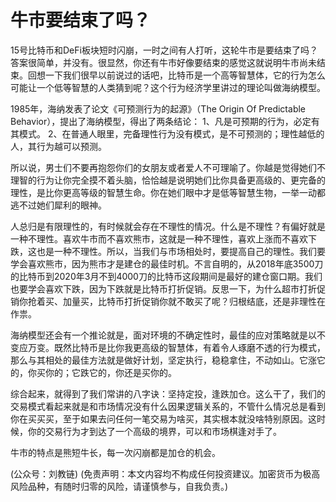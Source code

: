 # 牛市要结束了吗？

15号比特币和DeFi板块短时闪崩，一时之间有人打听，这轮牛市是要结束了吗？答案很简单，并没有。很显然，你还有牛市好像要结束的感觉这就说明牛市尚未结束。回想一下我们很早以前说过的话吧，比特币是一个高等智慧体，它的行为怎么可能让一个低等智慧的人类猜到呢？这个行为经济学里讲过的理论叫做海纳模型。

1985年，海纳发表了论文《可预测行为的起源》（The Origin Of Predictable Behavior），提出了海纳模型，得出了两条结论： 1、凡是可预期的行为，必定有其模式。 2、在普通人眼里，完备理性行为没有模式，是不可预测的；理性越低的人，其行为越可以预测。

所以说，男士们不要再抱怨你们的女朋友或者爱人不可理喻了。你越是觉得她们不理智的行为让你完全摸不着头脑，恰恰越是说明她们比你具备更高级的、更完备的理性，是比你更高等级的智慧生命。你在她们眼中才是低等智慧生物，一举一动都逃不过她们犀利的眼神。

人总归是有限理性的，有时候就会存在不理性的情况。什么是不理性？有偏好就是一种不理性。喜欢牛市而不喜欢熊市，这就是一种不理性，喜欢上涨而不喜欢下跌，这也是一种不理性。所以，当我们与市场相处时，要提高自己的理性。我们要学会喜欢熊市，因为熊市才是建仓的最佳时机。不言自明的，从2018年底3500刀的比特币到2020年3月不到4000刀的比特币这段期间是最好的建仓窗口期。我们也要学会喜欢下跌，因为下跌就是比特币打折促销。反思一下，为什么超市打折促销你抢着买、加量买，比特币打折促销你就不敢买了呢？归根结底，还是非理性在作祟。

海纳模型还会有一个推论就是，面对环境的不确定性时，最佳的应对策略就是以不变应万变。既然比特币是比你我更高级的智慧体，有着令人琢磨不透的行为模式，那么与其相处的最佳方法就是做好计划，坚定执行，稳稳拿住，不动如山。它涨它的，你买你的；它跌它的，你还是买你的。

综合起来，就得到了我们常讲的八字诀：坚持定投，逢跌加仓。这么干了，我们的交易模式看起来就是和市场情况没有什么因果逻辑关系的，不管什么情况总是看到你在买买买，至于如果去问任何一笔交易为啥买，其实根本就没啥特别原因。这时候，你的交易行为才到达了一个高级的境界，可以和市场棋逢对手了。

牛市的特点是熊短牛长，每一次闪崩都是加仓的机会。

\(公众号：刘教链\)  \(免责声明：本文内容均不构成任何投资建议。加密货币为极高风险品种，有随时归零的风险，请谨慎参与，自我负责。\)

